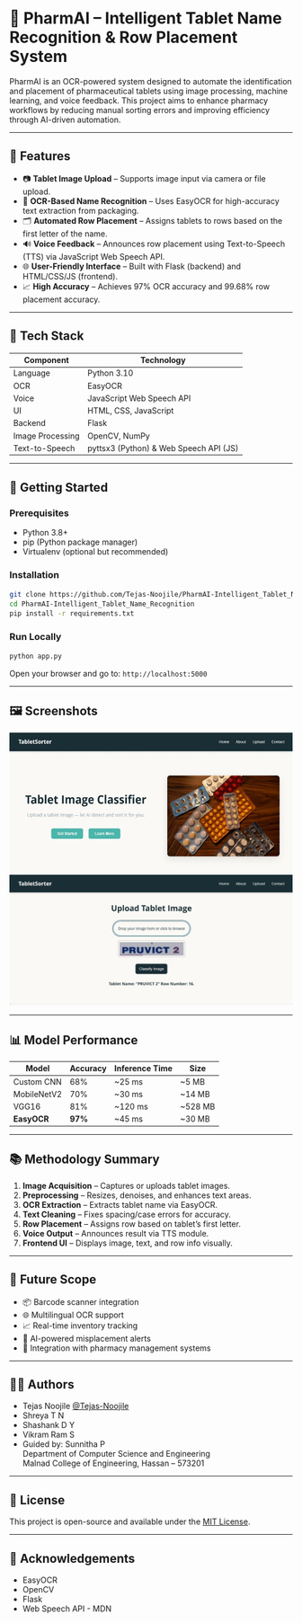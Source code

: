 
# 💊 PharmAI – Intelligent Tablet Name Recognition & Row Placement System

PharmAI is an OCR-powered system designed to automate the identification and placement of pharmaceutical tablets using image processing, machine learning, and voice feedback. This project aims to enhance pharmacy workflows by reducing manual sorting errors and improving efficiency through AI-driven automation.

---

## 📌 Features

- 📷 **Tablet Image Upload** – Supports image input via camera or file upload.
- 🧠 **OCR-Based Name Recognition** – Uses EasyOCR for high-accuracy text extraction from packaging.
- 🗂️ **Automated Row Placement** – Assigns tablets to rows based on the first letter of the name.
- 🔊 **Voice Feedback** – Announces row placement using Text-to-Speech (TTS) via JavaScript Web Speech API.
- 🌐 **User-Friendly Interface** – Built with Flask (backend) and HTML/CSS/JS (frontend).
- 📈 **High Accuracy** – Achieves 97% OCR accuracy and 99.68% row placement accuracy.

---

## 🧪 Tech Stack

| Component | Technology |
|----------|-------------|
| Language | Python 3.10 |
| OCR | EasyOCR |
| Voice | JavaScript Web Speech API |
| UI | HTML, CSS, JavaScript |
| Backend | Flask |
| Image Processing | OpenCV, NumPy |
| Text-to-Speech | pyttsx3 (Python) & Web Speech API (JS) |

---

## 🚀 Getting Started

### Prerequisites

- Python 3.8+
- pip (Python package manager)
- Virtualenv (optional but recommended)

### Installation

```bash
git clone https://github.com/Tejas-Noojile/PharmAI-Intelligent_Tablet_Name_Recognition.git
cd PharmAI-Intelligent_Tablet_Name_Recognition
pip install -r requirements.txt
```

### Run Locally

```bash
python app.py
```

Open your browser and go to: `http://localhost:5000`

---

## 🖼️ Screenshots

![Upload Interface](screenshots/userinterface.jpg)
![OCR Result](screenshots/uploadimage.jpg)

---

## 📊 Model Performance

| Model       | Accuracy | Inference Time | Size     |
|-------------|----------|----------------|----------|
| Custom CNN  | 68%      | ~25 ms         | ~5 MB    |
| MobileNetV2 | 70%      | ~30 ms         | ~14 MB   |
| VGG16       | 81%      | ~120 ms        | ~528 MB  |
| **EasyOCR** | **97%**  | ~45 ms         | ~30 MB   |

---

## 📚 Methodology Summary

1. **Image Acquisition** – Captures or uploads tablet images.
2. **Preprocessing** – Resizes, denoises, and enhances text areas.
3. **OCR Extraction** – Extracts tablet name via EasyOCR.
4. **Text Cleaning** – Fixes spacing/case errors for accuracy.
5. **Row Placement** – Assigns row based on tablet’s first letter.
6. **Voice Output** – Announces result via TTS module.
7. **Frontend UI** – Displays image, text, and row info visually.

---

## 🔮 Future Scope

- 📦 Barcode scanner integration
- 🌐 Multilingual OCR support
- 📈 Real-time inventory tracking
- 🤖 AI-powered misplacement alerts
- 💾 Integration with pharmacy management systems

---

## 👨‍💻 Authors

- Tejas Noojile [@Tejas-Noojile](https://github.com/Tejas-Noojile)
- Shreya T N
- Shashank D Y
- Vikram Ram S  
- Guided by: Sunnitha P  
  Department of Computer Science and Engineering  
  Malnad College of Engineering, Hassan – 573201

---

## 📄 License

This project is open-source and available under the [MIT License](LICENSE).

---

## 🙌 Acknowledgements

- EasyOCR
- OpenCV
- Flask
- Web Speech API - MDN

